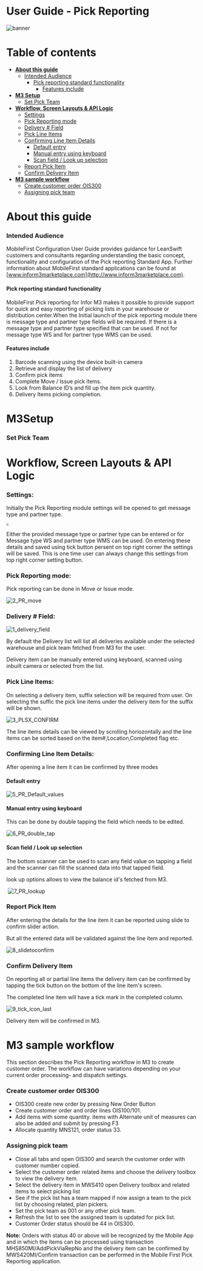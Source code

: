 

# User Guide - Pick Reporting

<img src="../../../images/banner-mobilefirst-cloudsuite.jpg" alt="banner" style="zoom:100%;" />



# Table of contents

- **[About this guide](#about-this-guide)**
  - [Intended Audience](#intended-audience)
    - [Pick reporting standard functionality](#std-func)
      - [Features include](#ftrs)
- **[M3 Setup](#m3-setup)**
  - [Set Pick Team](#set-pick-team)
- **[Workflow, Screen Layouts & API Logic](#wrk)**
  - [Settings](#settings)
  - [Pick Reporting mode](#pick-mode)
  - [Delivery # Field](#del-field)
  - [Pick Line Items](#pick-lines)
  - [Confirming Line Item Details](#confirm-details)
    - [Default  entry](#default)
    - [Manual entry using keyboard](#manual)
    - [Scan field / Look up selection](#scan-lookup)
  - [Report Pick Item](#report-item)
  - [Confirm Delivery Item](#confirm-demo)
- **[M3 sample workflow](#m3sample)**
  - [Create customer order OIS300](#crt-ois)
  - [Assigning pick team](#pick-team-assign)



# <a name="about-this-guide"></a>About this guide

### <a name="intended-audience"></a>Intended Audience

MobileFirst Configuration User Guide provides guidance for LeanSwift customers and consultants regarding understanding the basic concept, functionality and configuration of the Pick reporting Standard App. Further information about MobileFirst standard applications can be found at [www.inform3marketplace.com](http://www.inform3marketplace.com). 

#### **<a name="std-func"></a>Pick reporting standard functionality**

MobileFirst Pick reporting for Infor M3 makes it possible to provide support for quick and easy reporting of picking lists in your warehouse or distribution center.When the Initial launch of the pick reporting module there is message type and partner type fields will be required. If there is a message type and partner type specified that can be used. If not for message type WS and for partner type WMS can be used.

#### <a name="ftrs"></a>Features include

1. Barcode scanning using the device built-in camera
2. Retrieve and display the list of delivery
3. Confirm pick items
4. Complete Move / Issue pick items.
5. Look from Balance ID’s and fill up the item pick quantity.
6. Delivery Items picking completion. 



# **<a name="wrk"></a>M3Setup**

### <a name="set-pick-team"></a>Set Pick Team

<!-- Setting up HPTEAM for the users -->

# **<a name="wrk"></a>Workflow, Screen Layouts & API Logic**

### <a name="settings"></a>Settings:

Initially the Pick Reporting module settings will be opened to get message type and partner type.

<img src="../images/PR/settings.png" style="zoom:40%;" />



Either the provided message type or partner type can be entered or for Message type WS and partner type WMS can be used. On entering these details and saved using tick button persent on top right corner the settings will be saved. This is one time user can always change this settings from top right corner setting button.

### <a name="pick-mode"></a>Pick Reporting mode:

Pick reporting can be done in Move or Issue mode.

![2_PR_move](../images/PR/2_PR_move.gif)



### <a name="del-field"></a>Delivery # Field:

![1_delivery_field](../images/PR/1_delivery_field.gif)



By default the Delivery list will list all deliveries available under the selected warehouse and pick team fetched from M3 for the user.

Delivery item can be manually entered using keyboard, scanned using inbuilt camera or selected from the list.

### <a name="pick-lines"></a>Pick Line Items:

On selecting a delivery item, suffix selection will be required from user. On selecting the suffic the pick line items under the delivery item for the suffix will be shown.

![3_PLSX_CONFIRM](../images/PR/3_PLSX_CONFIRM.gif)



The line items details can be viewed by scrolling horiozontally and the line items can be sorted based on the item#,Location,Completed flag etc.

### <a name="confirm-details"></a>Confirming Line Item Details:

After opening a line item it can be confirmed by three modes

#### <a name="default"></a>Default  entry

![5_PR_Default_values](../images/PR/5_PR_Default_values.gif)

#### <a name="manual"></a>Manual entry using keyboard

This can be done by double tapping the field which needs to be edited.

![6_PR_double_tap](../images/PR/6_PR_double_tap.gif)

#### <a name="scan-lookup"></a>Scan field / Look up selection

The bottom scanner can be used to scan any field value on tapping a field and the scanner can fill the scanned data into that tapped field.

look up options allows to view the balance id's fetched from M3.

​	![7_PR_lookup](../images/PR/7_PR_lookup.gif)	

### <a name="report-item"></a>Report Pick Item

After entering the details for the line item it can be reported using slide to confirm slider action.

But all the entered data will be validated against the line item and reported.

![8_slidetoconfirm](../images/PR/8_slidetoconfirm.gif)

### <a name="confirm-demo"></a>Confirm Delivery Item

On reporting all or partial line items the delivery item can be confirmed by tapping the tick button on the bottom of the line item's screen.

The completed line item will have a tick mark in the completed column. 

![9_tick_icon_last](../images/PR/9_tick_icon_last.gif)

Delivery item will be confirmed in M3.



# **<a name="m3sample"></a>M3 sample workflow**

This section describes the Pick Reporting workflow in M3 to create customer order. The workflow can have variations depending on your current order processing- and dispatch settings.

### <a name="crt-ois"></a>Create customer order OIS300

- OIS300 create new order by pressing New Order Button
- Create customer order and order lines OIS100/101.
- Add items with some quantity. items with Alternate unit of measures can also be added and submit by pressing F3
- Allocate quantity MNS121, order status 33.

### <a name="pick-team-assign"></a>Assigning pick team

- Close all tabs and open OIS300 and search the customer order with customer number copied.
- Select the customer order related items and choose the delivery toolbox to view the delivery item.
- Select the delivery item in MWS410 open Delivery toolbox and related items to select picking list
- See if the pick list has a team mapped if now assign a team to the pick list by choosing related, plan pickers.
- Set the pick team as 001 or any other pick team.
- Refresh the list to see the assigned team is updated for pick list.
- Customer Order status should be 44 in OIS300.

**Note:** Orders with status 40 or above will be recognized by the Mobile App and in which the items can be processed using transaction MHS850MI/AddPickViaRepNo and the delivery item can be confirmed by MWS420MI/Confirm transaction can be performed in the Mobile First Pick Reporting application.